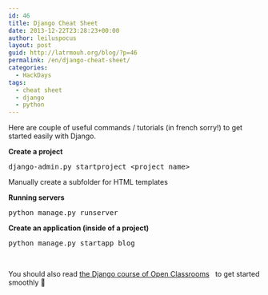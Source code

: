 ```yaml
---
id: 46
title: Django Cheat Sheet
date: 2013-12-22T23:28:23+00:00
author: leiluspocus
layout: post
guid: http://latrmouh.org/blog/?p=46
permalink: /en/django-cheat-sheet/
categories:
  - HackDays
tags:
  - cheat sheet
  - django
  - python
---
```

Here are couple of useful commands / tutorials (in french sorry!) to get started easily with Django.

**Create a project**

<pre class="EnlighterJSRAW" data-enlighter-language="python">django-admin.py startproject &lt;project_name&gt;</pre>

Manually create a subfolder for HTML templates

**Running servers**

<pre class="EnlighterJSRAW" data-enlighter-language="python">python manage.py runserver</pre>

**Create an application (inside of a project)** 

<pre class="EnlighterJSRAW" data-enlighter-language="python">python manage.py startapp blog</pre>

&nbsp;

You should also read [the Django course of Open Classrooms](http://openclassrooms.com/courses/developpez-votre-site-web-avec-le-framework-django)   to get started smoothly 🙂

&nbsp;

<!-- AddThis Advanced Settings generic via filter on the_content -->

<!-- AddThis Share Buttons generic via filter on the_content -->